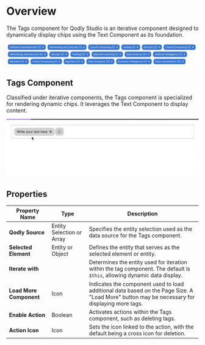 # Overview

The Tags component for Qodly Studio is an iterative component designed to dynamically display chips using the Text Component as its foundation.

![Tags Component](public/tags.png)

## Tags Component

Classified under iterative components, the Tags component is specialized for rendering dynamic chips. It leverages the Text Component to display content.

![Tags Build](public/tags.gif)

## Properties

| **Property Name**       | **Type**                  | **Description**                                                                                                                              |
| ----------------------- | ------------------------- | -------------------------------------------------------------------------------------------------------------------------------------------- |
| **Qodly Source**        | Entity Selection or Array | Specifies the entity selection used as the data source for the Tags component.                                                               |
| **Selected Element**    | Entity or Object          | Defines the entity that serves as the selected element or entity.                                                                            |
| **Iterate with**        |                           | Determines the entity used for iteration within the tag component. The default is `$this`, allowing dynamic data display.                    |
| **Load More Component** | Icon                      | Indicates the component used to load additional data based on the Page Size. A "Load More" button may be necessary for displaying more tags. |
| **Enable Action**       | Boolean                   | Activates actions within the Tags component, such as deleting tags.                                                                          |
| **Action Icon**         | Icon                      | Sets the icon linked to the action, with the default being a cross icon for deletion.                                                        |
